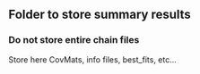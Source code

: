 ## Folder to store summary results
### Do not store entire chain files

Store here CovMats, info files, best_fits, etc...